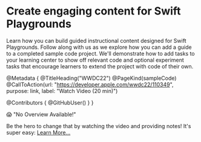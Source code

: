 # Create engaging content for Swift Playgrounds

Learn how you can build guided instructional content designed for Swift Playgrounds. Follow along with us as we explore how you can add a guide to a completed sample code project. We'll demonstrate how to add tasks to your learning center to show off relevant code and optional experiment tasks that encourage learners to extend the project with code of their own.

@Metadata {
   @TitleHeading("WWDC22")
   @PageKind(sampleCode)
   @CallToAction(url: "https://developer.apple.com/wwdc22/110349", purpose: link, label: "Watch Video (20 min)")

   @Contributors {
      @GitHubUser(<replace this with your GitHub handle>)
   }
}

😱 "No Overview Available!"

Be the hero to change that by watching the video and providing notes! It's super easy:
 [Learn More…](https://wwdcnotes.com/documentation/wwdcnotes/contributing)
